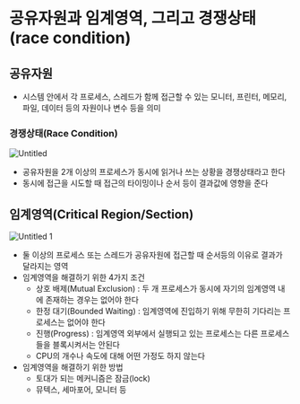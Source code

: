 # 공유자원과 임계영역, 그리고 경쟁상태(race condition)

## 공유자원

- 시스템 안에서 각 프로세스, 스레드가 함께 접근할 수 있는 모니터, 프린터, 메모리, 파일, 데이터 등의 자원이나 변수 등을 의미

### 경쟁상태(Race Condition)

![Untitled](https://user-images.githubusercontent.com/47595515/212966846-ec5c2721-f809-4b50-9feb-e6bfe6e8ba45.png)

- 공유자원을 2개 이상의 프로세스가 동시에 읽거나 쓰는 상황을 경쟁상태라고 한다
- 동시에 접근을 시도할 때 접근의 타이밍이나 순서 등이 결과값에 영향을 준다

## 임계영역(Critical Region/Section)

![Untitled 1](https://user-images.githubusercontent.com/47595515/212966841-975532e5-ef8f-4dd7-810a-03ee1f5d388d.png)

- 둘 이상의 프로세스 또는 스레드가 공유자원에 접근할 때 순서등의 이유로 결과가 달라지는 영역
- 임계영역을 해결하기 위한 4가지 조건
    - 상호 배제(Mutual Exclusion) : 두 개 프로세스가 동시에 자기의 임계영역 내에 존재하는 경우는 없어야 한다
    - 한정 대기(Bounded Waiting) : 임계영역에 진입하기 위해 무한히 기다리는 프로세스는 없어야 한다
    - 진행(Progress) : 임계영역 외부에서 실행되고 있는 프로세스는 다른 프로세스들을 블록시켜서는 안된다
    - CPU의 개수나 속도에 대해 어떤 가정도 하지 않는다
- 임계영역을 해결하기 위한 방법
    - 토대가 되는 메커니즘은 잠금(lock)
    - 뮤텍스, 세마포어, 모니터 등